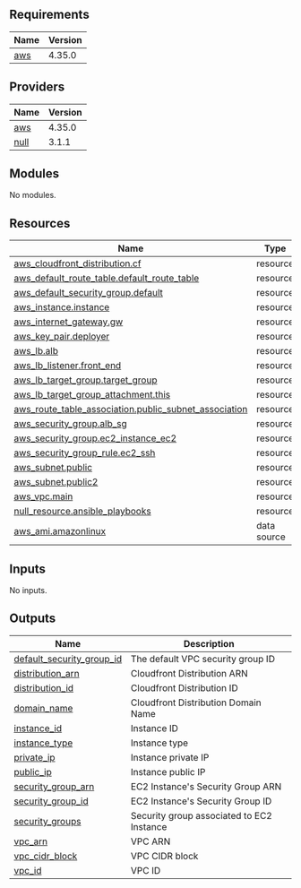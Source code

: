 ## Requirements

| Name | Version |
|------|---------|
| <a name="requirement_aws"></a> [aws](#requirement\_aws) | 4.35.0 |

## Providers

| Name | Version |
|------|---------|
| <a name="provider_aws"></a> [aws](#provider\_aws) | 4.35.0 |
| <a name="provider_null"></a> [null](#provider\_null) | 3.1.1 |

## Modules

No modules.

## Resources

| Name | Type |
|------|------|
| [aws_cloudfront_distribution.cf](https://registry.terraform.io/providers/hashicorp/aws/4.35.0/docs/resources/cloudfront_distribution) | resource |
| [aws_default_route_table.default_route_table](https://registry.terraform.io/providers/hashicorp/aws/4.35.0/docs/resources/default_route_table) | resource |
| [aws_default_security_group.default](https://registry.terraform.io/providers/hashicorp/aws/4.35.0/docs/resources/default_security_group) | resource |
| [aws_instance.instance](https://registry.terraform.io/providers/hashicorp/aws/4.35.0/docs/resources/instance) | resource |
| [aws_internet_gateway.gw](https://registry.terraform.io/providers/hashicorp/aws/4.35.0/docs/resources/internet_gateway) | resource |
| [aws_key_pair.deployer](https://registry.terraform.io/providers/hashicorp/aws/4.35.0/docs/resources/key_pair) | resource |
| [aws_lb.alb](https://registry.terraform.io/providers/hashicorp/aws/4.35.0/docs/resources/lb) | resource |
| [aws_lb_listener.front_end](https://registry.terraform.io/providers/hashicorp/aws/4.35.0/docs/resources/lb_listener) | resource |
| [aws_lb_target_group.target_group](https://registry.terraform.io/providers/hashicorp/aws/4.35.0/docs/resources/lb_target_group) | resource |
| [aws_lb_target_group_attachment.this](https://registry.terraform.io/providers/hashicorp/aws/4.35.0/docs/resources/lb_target_group_attachment) | resource |
| [aws_route_table_association.public_subnet_association](https://registry.terraform.io/providers/hashicorp/aws/4.35.0/docs/resources/route_table_association) | resource |
| [aws_security_group.alb_sg](https://registry.terraform.io/providers/hashicorp/aws/4.35.0/docs/resources/security_group) | resource |
| [aws_security_group.ec2_instance_ec2](https://registry.terraform.io/providers/hashicorp/aws/4.35.0/docs/resources/security_group) | resource |
| [aws_security_group_rule.ec2_ssh](https://registry.terraform.io/providers/hashicorp/aws/4.35.0/docs/resources/security_group_rule) | resource |
| [aws_subnet.public](https://registry.terraform.io/providers/hashicorp/aws/4.35.0/docs/resources/subnet) | resource |
| [aws_subnet.public2](https://registry.terraform.io/providers/hashicorp/aws/4.35.0/docs/resources/subnet) | resource |
| [aws_vpc.main](https://registry.terraform.io/providers/hashicorp/aws/4.35.0/docs/resources/vpc) | resource |
| [null_resource.ansible_playbooks](https://registry.terraform.io/providers/hashicorp/null/latest/docs/resources/resource) | resource |
| [aws_ami.amazonlinux](https://registry.terraform.io/providers/hashicorp/aws/4.35.0/docs/data-sources/ami) | data source |

## Inputs

No inputs.

## Outputs

| Name | Description |
|------|-------------|
| <a name="output_default_security_group_id"></a> [default\_security\_group\_id](#output\_default\_security\_group\_id) | The default VPC security group ID |
| <a name="output_distribution_arn"></a> [distribution\_arn](#output\_distribution\_arn) | Cloudfront Distribution ARN |
| <a name="output_distribution_id"></a> [distribution\_id](#output\_distribution\_id) | Cloudfront Distribution ID |
| <a name="output_domain_name"></a> [domain\_name](#output\_domain\_name) | Cloudfront Distribution Domain Name |
| <a name="output_instance_id"></a> [instance\_id](#output\_instance\_id) | Instance ID |
| <a name="output_instance_type"></a> [instance\_type](#output\_instance\_type) | Instance type |
| <a name="output_private_ip"></a> [private\_ip](#output\_private\_ip) | Instance private IP |
| <a name="output_public_ip"></a> [public\_ip](#output\_public\_ip) | Instance public IP |
| <a name="output_security_group_arn"></a> [security\_group\_arn](#output\_security\_group\_arn) | EC2 Instance's Security Group ARN |
| <a name="output_security_group_id"></a> [security\_group\_id](#output\_security\_group\_id) | EC2 Instance's Security Group ID |
| <a name="output_security_groups"></a> [security\_groups](#output\_security\_groups) | Security group associated to EC2 Instance |
| <a name="output_vpc_arn"></a> [vpc\_arn](#output\_vpc\_arn) | VPC ARN |
| <a name="output_vpc_cidr_block"></a> [vpc\_cidr\_block](#output\_vpc\_cidr\_block) | VPC CIDR block |
| <a name="output_vpc_id"></a> [vpc\_id](#output\_vpc\_id) | VPC ID |
